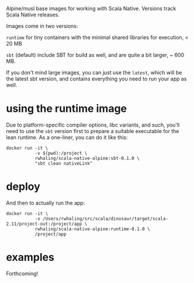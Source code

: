 Alpine/musl base images for working with Scala Native.  Versions track Scala Native releases.

Images come in two versions:

 `runtime` for tiny containers with the minimal shared libraries for execution, < 20 MB

`sbt` (default) include SBT for build as well, and are quite a bit larger, ~ 600 MB.

If you don't mind large images, you can just use the `latest`, which will be the latest sbt version, and contains everything you need to run your app as well.

# using the runtime image

Due to platform-specific compiler options, libc variants, and such, you'll need to use the `sbt` version first to prepare a suitable executable for the lean runtime.  As a one-liner, you can do it like this:

```
docker run -it \
           -v $(pwd):/project \
           rwhaling/scala-native-alpine:sbt-0.1.0 \
           "sbt clean nativeLink"
```


# deploy

And then to actually run the app:

```
docker run -it \
           -v /Users/rwhaling/src/scala/dinosaur/target/scala-2.11/project-out:/project/app \
           rwhaling/scala-native-alpine:runtime-0.1.0 \
           /project/app
```

# examples
Forthcoming!
